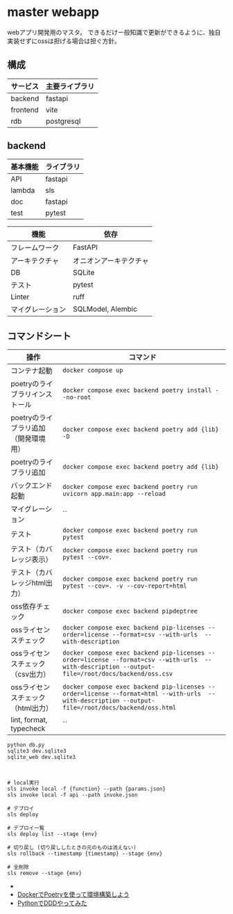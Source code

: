 
# master webapp
webアプリ開発用のマスタ。
できるだけ一般知識で更新ができるように、独自実装せずにossは担げる場合は担ぐ方針。

## 構成
| サービス | 主要ライブラリ |
| -------- | -------------- |
| backend  | fastapi        |
| frontend | vite           |
| rdb      | postgresql     |

## backend
| 基本機能 | ライブラリ |
| -------- | ---------- |
| API      | fastapi    |
| lambda   | sls        |
| doc      | fastapi    |
| test     | pytest     |

| 機能             | 依存                   |
| ---------------- | ---------------------- |
| フレームワーク   | FastAPI                |
| アーキテクチャ   | オニオンアーキテクチャ |
| DB               | SQLite                 |
| テスト           | pytest                 |
| Linter           | ruff                   |
| マイグレーション | SQLModel, Alembic      |

## コマンドシート
| 操作                                 | コマンド                                                                                                                                           |
| ------------------------------------ | -------------------------------------------------------------------------------------------------------------------------------------------------- |
| コンテナ起動                         | `docker compose up`                                                                                                                                |
| poetryのライブラリインストール       | `docker compose exec backend poetry install --no-root`                                                                                             |
| poetryのライブラリ追加（開発環境用） | `docker compose exec backend poetry add {lib} -D`                                                                                                  |
| poetryのライブラリ追加               | `docker compose exec backend poetry add {lib}`                                                                                                     |
| バックエンド起動                     | `docker compose exec backend poetry run uvicorn app.main:app --reload`                                                                             |
| マイグレーション                     | ``                                                                                                                                                 |
| テスト                               | `docker compose exec backend poetry run pytest`                                                                                                    |
| テスト（カバレッジ表示）             | `docker compose exec backend poetry run pytest --cov=.`                                                                                            |
| テスト（カバレッジhtml出力）         | `docker compose exec backend poetry run pytest --cov=. -v --cov-report=html`                                                                       |
| oss依存チェック                      | `docker compose exec backend pipdeptree`                                                                                                           |
| ossライセンスチェック                | `docker compose exec backend pip-licenses --order=license --format=csv --with-urls  --with-description`                                            |
| ossライセンスチェック（csv出力）     | `docker compose exec backend pip-licenses --order=license --format=csv --with-urls  --with-description --output-file=/root/docs/backend/oss.csv`   |
| ossライセンスチェック（html出力）    | `docker compose exec backend pip-licenses --order=license --format=html --with-urls  --with-description --output-file=/root/docs/backend/oss.html` |
| lint, format, typecheck              | ``                                                                                                                                                 |


```
python db.py
sqlite3 dev.sqlite3
sqlite_web dev.sqlite3



# local実行
sls invoke local -f {function} --path {params.json}
sls invoke local -f api --path invoke.json

# デプロイ
sls deploy

# デプロイ一覧
sls deploy list --stage {env}

# 切り戻し (切り戻ししたときの元のものは消えない)
sls rollback --timestamp {timestamp} --stage {env}

# 全削除
sls remove --stage {env}
```

- []()
- [DockerでPoetryを使って環境構築しよう](https://book.st-hakky.com/hakky/try-poetry-on-docker/)
- [PythonでDDDやってみた](https://techtekt.persol-career.co.jp/entry/tech/231220_02)